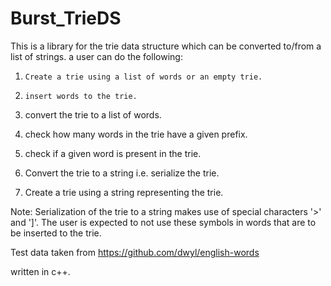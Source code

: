 # Burst_TrieDS


This is a library for the trie data structure which can be converted to/from a list of strings. a user can do the following:

1.     Create a trie using a list of words or an empty trie.

2.     insert words to the trie.

3.    convert the trie to a list of words.

4.    check how many words in the trie have a given prefix.
    
5.    check if a given word is present in the trie.

6.    Convert the trie to a string i.e. serialize the trie.

7.    Create a trie using a string representing the trie.


Note: Serialization of the trie to a string makes use of special characters '>' and ']'. The user is expected to not use these symbols in words that are to be inserted to the trie.


Test data taken from https://github.com/dwyl/english-words

written in c++.
